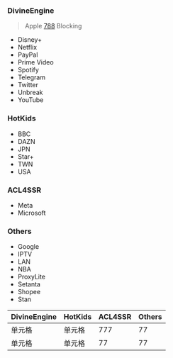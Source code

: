 ### DivineEngine
> Apple
[788](https://www.runoob.com/markdown/md-link.html)
> Blocking
- Disney+
- Netflix
- PayPal
- Prime Video
- Spotify
- Telegram
- Twitter
- Unbreak
- YouTube
### HotKids
- BBC
- DAZN
- JPN
- Star+
- TWN
- USA
### ACL4SSR
- Meta
- Microsoft
### Others
- Google
- IPTV
- LAN
- NBA
- ProxyLite
- Setanta
- Shopee
- Stan

| DivineEngine | HotKids | ACL4SSR | Others |
| ---- | ---- | ---- | ---- |
| 单元格 | 单元格 | 777 | 77 |
| 单元格 | 单元格 | 77 | 77 |
